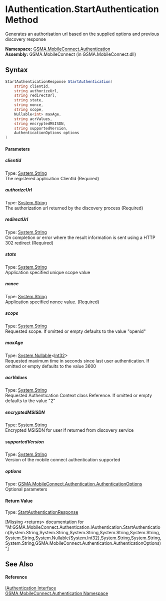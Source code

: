 IAuthentication.StartAuthentication Method
==========================================
Generates an authorisation url based on the supplied options and previous discovery response

**Namespace:** [GSMA.MobileConnect.Authentication][1]  
**Assembly:** GSMA.MobileConnect (in GSMA.MobileConnect.dll)

Syntax
------

```csharp
StartAuthenticationResponse StartAuthentication(
	string clientId,
	string authorizeUrl,
	string redirectUrl,
	string state,
	string nonce,
	string scope,
	Nullable<int> maxAge,
	string acrValues,
	string encryptedMSISDN,
	string supportedVersion,
	AuthenticationOptions options
)
```

#### Parameters

##### *clientId*
Type: [System.String][2]  
The registered application ClientId (Required)

##### *authorizeUrl*
Type: [System.String][2]  
The authorization url returned by the discovery process (Required)

##### *redirectUrl*
Type: [System.String][2]  
On completion or error where the result information is sent using a HTTP 302 redirect (Required)

##### *state*
Type: [System.String][2]  
Application specified unique scope value

##### *nonce*
Type: [System.String][2]  
Application specified nonce value. (Required)

##### *scope*
Type: [System.String][2]  
Requested scope. If omitted or empty defaults to the value "openid"

##### *maxAge*
Type: [System.Nullable][3]&lt;[Int32][4]>  
Requested maximum time in seconds since last user authentication. If omitted or empty defaults to the value 3600

##### *acrValues*
Type: [System.String][2]  
Requested Authentication Context class Reference. If omitted or empty defaults to the value "2"

##### *encryptedMSISDN*
Type: [System.String][2]  
Encrypted MSISDN for user if returned from discovery service

##### *supportedVersion*
Type: [System.String][2]  
Version of the mobile connect authentication supported

##### *options*
Type: [GSMA.MobileConnect.Authentication.AuthenticationOptions][5]  
Optional parameters

#### Return Value
Type: [StartAuthenticationResponse][6]  

[Missing &lt;returns> documentation for "M:GSMA.MobileConnect.Authentication.IAuthentication.StartAuthentication(System.String,System.String,System.String,System.String,System.String,System.String,System.Nullable{System.Int32},System.String,System.String,System.String,GSMA.MobileConnect.Authentication.AuthenticationOptions)"]


See Also
--------

#### Reference
[IAuthentication Interface][7]  
[GSMA.MobileConnect.Authentication Namespace][1]  

[1]: ../README.md
[2]: http://msdn.microsoft.com/en-us/library/s1wwdcbf
[3]: http://msdn.microsoft.com/en-us/library/b3h38hb0
[4]: http://msdn.microsoft.com/en-us/library/td2s409d
[5]: ../AuthenticationOptions/README.md
[6]: ../StartAuthenticationResponse/README.md
[7]: README.md
[8]: ../../_icons/Help.png